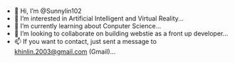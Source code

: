 - 👋 Hi, I’m @Sunnylin102
- 👀 I’m interested in Artificial Intelligent and Virtual Reality...
- 🌱 I’m currently learning about Conputer Science...
- 💞️ I’m looking to collaborate on building webstie as a front up developer...
- 📫 If you want to contact, just sent a message to khinlin.2003@gmail.com (Gmail)...

<!---
Sunnylin102/Sunnylin102 is a ✨ special ✨ repository because its `README.md` (this file) appears on your GitHub profile.
You can click the Preview link to take a look at your changes.
--->
